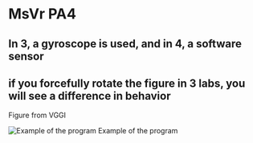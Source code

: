 # MsVr PA4

## In 3, a gyroscope is used, and in 4, a software sensor


## if you forcefully rotate the figure in 3 labs, you will see a difference in behavior


Figure from VGGI


![Example of the program](./exmp/lab4_exmpl.gif)
Example of the program